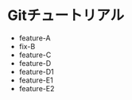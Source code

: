 # Gitチュートリアル
 - feature-A
 - fix-B
 - feature-C
 - feature-D
 - feature-D1
 - feature-E1
 - feature-E2
